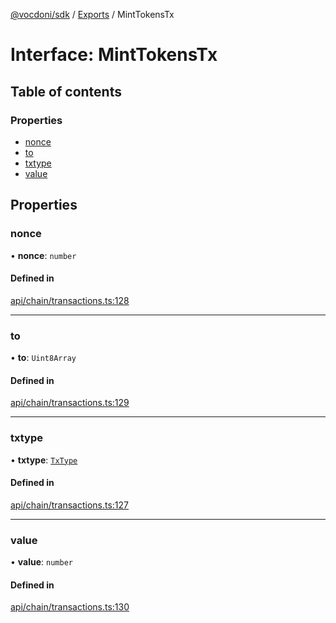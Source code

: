 [@vocdoni/sdk](/sdk) / [Exports](../modules) / MintTokensTx

# Interface: MintTokensTx

## Table of contents

### Properties

- [nonce](MintTokensTx#nonce)
- [to](MintTokensTx#to)
- [txtype](MintTokensTx#txtype)
- [value](MintTokensTx#value)

## Properties

### nonce

• **nonce**: `number`

#### Defined in

[api/chain/transactions.ts:128](https://github.com/vocdoni/vocdoni-sdk/blob/9e24a20/src/api/chain/transactions.ts#L128)

___

### to

• **to**: `Uint8Array`

#### Defined in

[api/chain/transactions.ts:129](https://github.com/vocdoni/vocdoni-sdk/blob/9e24a20/src/api/chain/transactions.ts#L129)

___

### txtype

• **txtype**: [`TxType`](../enums/TxType)

#### Defined in

[api/chain/transactions.ts:127](https://github.com/vocdoni/vocdoni-sdk/blob/9e24a20/src/api/chain/transactions.ts#L127)

___

### value

• **value**: `number`

#### Defined in

[api/chain/transactions.ts:130](https://github.com/vocdoni/vocdoni-sdk/blob/9e24a20/src/api/chain/transactions.ts#L130)

